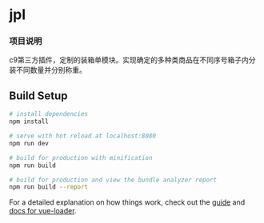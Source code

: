 # jpl

### 项目说明
c9第三方插件，定制的装箱单模块。实现确定的多种类商品在不同序号箱子内分装不同数量并分别称重。

## Build Setup

``` bash
# install dependencies
npm install

# serve with hot reload at localhost:8080
npm run dev

# build for production with minification
npm run build

# build for production and view the bundle analyzer report
npm run build --report
```

For a detailed explanation on how things work, check out the [guide](http://vuejs-templates.github.io/webpack/) and [docs for vue-loader](http://vuejs.github.io/vue-loader).
